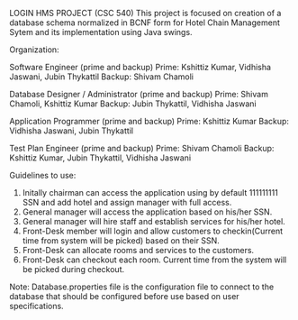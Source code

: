 LOGIN HMS PROJECT (CSC 540)
This project is focused on creation of a database schema normalized in BCNF form for Hotel Chain Management Sytem and its implementation using Java swings.
 
Organization:

Software Engineer (prime and backup)
Prime: Kshittiz Kumar, Vidhisha Jaswani, Jubin Thykattil
Backup: Shivam Chamoli

Database Designer / Administrator (prime and backup)
Prime: Shivam Chamoli, Kshittiz Kumar
Backup: Jubin Thykattil, Vidhisha Jaswani

Application Programmer (prime and backup)
Prime: Kshittiz Kumar
Backup: Vidhisha Jaswani, Jubin Thykattil

Test Plan Engineer (prime and backup)
Prime: Shivam Chamoli
Backup: Kshittiz Kumar, Jubin Thykattil, Vidhisha Jaswani

Guidelines to use:

1. Initally chairman can access the application using by default 111111111 SSN and add hotel and assign manager with full access.
2. General manager will access the application based on his/her SSN.
3. General manager will hire staff and establish services for his/her hotel.
4. Front-Desk member will login and allow customers to checkin(Current time from system will be picked) based on their SSN.
5. Front-Desk can allocate rooms and services to the customers.
6. Front-Desk can checkout each room. Current time from the system will be picked during checkout.


Note: Database.properties file is the configuration file to connect to the database that should be configured before use based on user specifications.